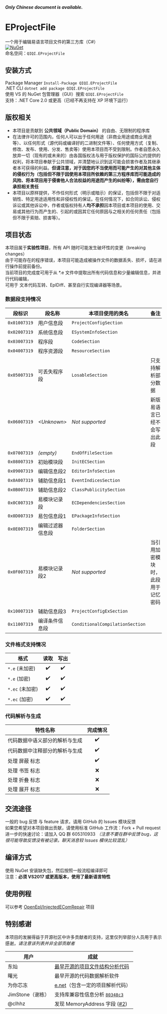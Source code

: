***Only Chinese document is available.***

# EProjectFile
一个用于编辑易语言项目文件的第三方库（C#）  
[![NuGet](https://img.shields.io/nuget/v/QIQI.EProjectFile.svg)](https://www.nuget.org/packages/QIQI.EProjectFile)  
命名空间：`QIQI.EProjectFile`  

## 安装方式
Package Manager `Install-Package QIQI.EProjectFile`  
.NET CLI `dotnet add package QIQI.EProjectFile`  
使用 VS 的 NuGet 包管理器（GUI）搜索 `QIQI.EProjectFile`  
支持：.NET Core 2.0 或更高（已经不再支持在 XP 环境下运行）

## 版权相关
- 本项目是贡献到 **公共领域（Public Domain）** 的自由、无限制的程序库
- 在法律许可的范围内，任何人可以出于任何用途（非商业用途或商业用途等）、以任何形式（源代码或编译好的二进制文件等）、任何使用方式（复制、修改、发布、使用、分发、售卖等）使用本项目而不受到限制。作者自愿永久放弃一切（现有的或未来的）由各国版权法与用于版权保护的国际公约提供的权利，将本项目奉献于公共领域，并清楚地认识到这可能会损害作者及其继承者本可获得的利益。**但请注意，对于因您的不当使用而可能产生的对其他主体的侵权行为（包括但不限于因使用本项目所依赖的第三方程序库而可能造成的风险、将本项目用于侵害他人合法权益的用途而产生的纠纷等），需由您自行承担相关责任**
- 本项目以原样提供，不作任何形式（明示或暗示）的保证，包括但不限于对适销性、特定用途适用性和非侵权性的保证。在任何情况下，如合同诉讼、侵权诉讼或其他诉讼中，作者或版权持有人**均不承担**因本项目或本项目的使用、交易或其他行为而产生的、引起的或因其它任何原因与之相关的任何责任（包括但不限于索赔、损害等）。

## 项目状态
本项目属于**实验性项目**，所有 API 随时可能发生破坏性的变更（breaking changes）  
由于可能存在的程序错误，本项目可能造成被操作文件的数据丢失、损坏，请在进行操作前提前备份。  
当前项目的完成度可用于从 *.e 文件中提取出所有代码信息和少量编辑信息，并进行代码编辑，  
可用于 文本代码互转、EplDiff、甚至自行实现编译器等场景。  
### 数据段支持情况

| 段标识 | 段名称 | 本项目使用的类名 | 备注 |
| ---- | ---- | ---- | ---- |
| `0x01007319` | 用户信息段 | `ProjectConfigSection` |
| `0x02007319` | 系统信息段 | `ESystemInfoSection` |
| `0x03007319` | 程序段 | `CodeSection` |
| `0x04007319` | 程序资源段 | `ResourceSection` |
| `0x05007319` | 可丢失程序段 | `LosableSection` | 只支持解析部分数据 |
| `0x06007319` | *\<Unknown\>* | *Not supported* | 新版易语言已经不会写出此段 |
| `0x07007319` | *(empty)* | `EndOfFileSection` |
| `0x08007319` | 初始模块段 | `InitECSection` |
| `0x09007319` | 编辑信息段2 | `EditorInfoSection` |
| `0x0A007319` | 辅助信息段1 | `EventIndicesSection` |
| `0x0B007319` | 辅助信息段2 | `ClassPublicitySection` |
| `0x0C007319` | 易模块记录段 | `ECDependenciesSection` |
| `0x0D007319` | 易包信息段1 | `EPackageInfoSection` |
| `0x0E007319` | 编辑过滤器信息段 | `FolderSection` |
| `0x0F007319` | 易模块记录段2 | *Not supported* | 当引用加密模块时，此段用于记忆密码 |
| `0x10007319` | 辅助信息段3 | `ProjectConfigExSection` |
| `0x11007319` | 编译条件信息段 | `ConditionalCompilationSection` |

### 文件格式支持情况

| 格式 | 读取 | 写出 |
| ---- | :----: | :----: |
| `*.e` \(未加密\) | ✔️ | ✔️ |
| `*.e` \(加密\) | ✔️ | ✔️ |
| `*.ec` \(未加密\) | ✔️ | ✔️ |
| `*.ec` \(加密\) | ✔️ | ✔️ |

### 代码解析与生成

| 特性名称 | 完成情况 |
| ---- | :----: |
| 代码数据中语义部分的解析与生成 | ✔️ |
| 代码数据中注释部分的解析与生成 | ✔️ |
| 处理 屏蔽 标志 | ✔️ |
| 处理 书签 标志 | ❌ |
| 处理 折叠 标志 | ❌ |
| 处理 展开 标志 | ❌ |

## 交流途径
一般的 bug 反馈 与 feature 请求，请用 GitHub 的 Issues 模块反馈  
如果您希望对本项目做出贡献，请使用标准 GitHub 工作流：Fork + Pull request  
进一步的快速讨论：请加入 QQ 群 605310933 *（注意不要在群中反馈 bug，这很可能导致反馈没有被记录。聊天消息较 Issues 模块比较混乱）*  

## 编译方式
使用 NuGet 安装缺失包，然后按照一般流程编译即可  
注意：**必须 VS2017 或更高版本，使用了最新语言特性**  

## 使用例程
可以参考 [OpenEpl/InjectedEComRepair](https://github.com/OpenEpl/InjectedEComRepair) 项目

## 特别感谢
本项目的发展得益于开源社区中许多贡献者的支持，这里仅列举部分人员用于表示感谢，*请注意该列表并非全部贡献者*

| 用户 | 成就 |
| ---- | ---- |
| 东灿 | [最早开源的项目文件结构分析代码](https://bbs.125.la/forum.php?mod=viewthread&tid=13751690) |
| 曙光 | 最早开源的代码数据解析软件 |
| 为你芯冻 | [e.net](https://github.com/wnxd/e.net)（包含一定的项目解析代码） |
| JimStone（谢栋） | 支持库兼容性信息分析 [`80348c3`](https://github.com/OpenEpl/EProjectFile/commit/80348c3e42d775c1b2f2c45af699356c46b3503d) |
| @clhhz | 发现 MemoryAddress 字段 \([#2](https://github.com/OpenEpl/EProjectFile/pull/2)\) |